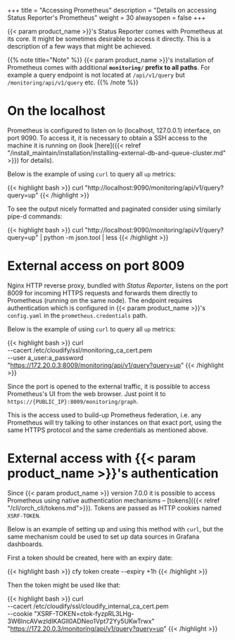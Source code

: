 +++
title = "Accessing Prometheus"
description = "Details on accessing Status Reporter's Prometheus"
weight = 30
alwaysopen = false
+++

{{< param product_name >}}'s Status Reporter comes with Prometheus at its core.  It might be
sometimes desirable to access it directly.  This is a description of a few ways that might be
achieved.

{{% note title="Note" %}}
{{< param product_name >}}'s installation of Prometheus comes with additional **`monitoring/`
prefix to all paths**.  For example a query endpoint is not located at `/api/v1/query` but
`/monitoring/api/v1/query` etc.
{{% /note %}}


# On the localhost

Prometheus is configured to listen on lo (localhost, 127.0.0.1) interface, on port 9090.  To access
it, it is necessary to obtain a SSH access to the machine it is running on (look
[here]({{< relref "/install_maintain/installation/installing-external-db-and-queue-cluster.md" >}})
for details).

Below is the example of using `curl` to query all `up` metrics:

{{< highlight bash >}}
curl "http://localhost:9090/monitoring/api/v1/query?query=up"
{{< /highlight >}}

To see the output nicely formatted and paginated consider using similarly pipe-d commands:

{{< highlight bash >}}
curl "http://localhost:9090/monitoring/api/v1/query?query=up" | python -m json.tool | less
{{< /highlight >}}


# External access on port 8009

Nginx HTTP reverse proxy, bundled with _Status Reporter_, listens on the port 8009 for incoming
HTTPS requests and forwards them directly to Prometheus (running on the same node).  The endpoint
requires authentication which is configured in {{< param product_name >}}'s `config.yaml` in the
`prometheus.credentials` path.

Below is the example of using `curl` to query all `up` metrics:

{{< highlight bash >}}
curl \
--cacert /etc/cloudify/ssl/monitoring_ca_cert.pem \
--user a_user:a_password \
"https://172.20.0.3:8009/monitoring/api/v1/query?query=up"
{{< /highlight >}}

Since the port is opened to the external traffic, it is possible to access Prometheus's UI from the
web browser.  Just point it to `https://{PUBLIC_IP}:8009/monitoring/graph`.

This is the access used to build-up Prometheus federation, i.e. any Prometheus will try talking to
other instances on that exact port, using the same HTTPS protocol and the same credentials as
mentioned above.

# External access with {{< param product_name >}}'s authentication

Since {{< param product_name >}} version 7.0.0 it is possible to access Prometheus using native
authentication mechanisms – [tokens]({{< relref "/cli/orch_cli/tokens.md">}}).  Tokens are passed
as HTTP cookies named `XSRF-TOKEN`.

Below is an example of setting up and using this method with `curl`, but the same mechanism could be
used to set up data sources in Grafana dashboards.

First a token should be created, here with an expiry date:

{{< highlight bash >}}
cfy token create --expiry +1h
{{< /highlight >}}

Then the token might be used like that:

{{< highlight bash >}}
curl \
--cacert /etc/cloudify/ssl/cloudify_internal_ca_cert.pem \
--cookie "XSRF-TOKEN=ctok-fyzpRL3LHg-3W6IncAVwzldIKAGll0ADNeo1Vpt72Yy5UKwTrwx" \
"https://172.20.0.3/monitoring/api/v1/query?query=up"
{{< /highlight >}}

